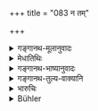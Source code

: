 +++
title = "083 न तम्"

+++

<details><summary>गङ्गानथ-मूलानुवादः</summary>

Neither thieves, nor enemies take it away; nor does it perish; hence this inexhaustible treasure shall be deposited by the king with the Brāhmaṇas.—(83)
</details>

<details><summary>मेधातिथिः</summary>

ब्राह्मणेभ्यो यो ऽर्थो दत्तः, **न तं स्तेना** आटविकादयः **अमित्राश्** च शत्रवो **हरन्ति** । **न** भूमिष्ठम् इव विस्मृत्य प्रातिभाव्येन वा **नश्यति** ॥ ८.८३ ॥
</details>

<details><summary>गङ्गानथ-भाष्यानुवादः</summary>

The wealth that is given away to *Brāhmaṇas*, that ‘no thieves’—forest-robbers—can take away; enemies also cannot take it. Nor does it become lost—either in the form of treasure buried underground, of which the exact position cannot be recalled, or in the form of security.—(83)
</details>

<details><summary>गङ्गानथ-तुल्य-वाक्यानि</summary>

**(verses 7.82-83)  
**

See Comparative notes for [Verse
7.82].
</details>

<details><summary>भारुचिः</summary>

यथा स्तेना आटविका अमित्रा नृपद्रव्यापहारिणः न तथा ब्राह्मणादिभ्यो हिरण्यादिदानेन निधेः कुतश्चिद् विनाश इत्य् अर्थवादो ऽयं नियतदानस्तुत्यर्थः ॥ ७.८४ ॥

_अयं चान्यः ।_
</details>

<details><summary>Bühler</summary>

083	Neither thieves nor foes can take it, nor can it be lost; hence an imperishable store must be deposited by kings with Brahmanas.
</details>
